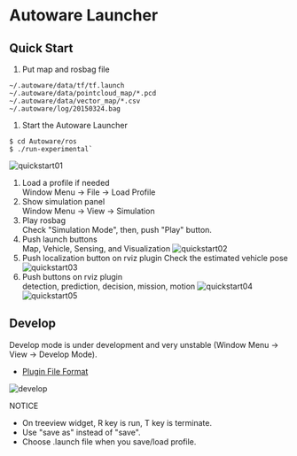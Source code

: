 # Autoware Launcher

## Quick Start
1. Put map and rosbag file
```
~/.autoware/data/tf/tf.launch
~/.autoware/data/pointcloud_map/*.pcd
~/.autoware/data/vector_map/*.csv
~/.autoware/log/20150324.bag
```
1. Start the Autoware Launcher<br>
```
$ cd Autoware/ros
$ ./run-experimental`
```
![quickstart01](./documents/images/quickstart01.png)
1. Load a profile if needed<br>
Window Menu -> File -> Load Profile
1. Show simulation panel<br>
Window Menu -> View -> Simulation
1. Play rosbag<br>
Check "Simulation Mode", then, push "Play" button.
1. Push launch buttons<br>
Map, Vehicle, Sensing, and Visualization
![quickstart02](./documents/images/quickstart02.png)
1. Push localization button on rviz plugin
Check the estimated vehicle pose
![quickstart03](./documents/images/quickstart03.png)
1. Push buttons on rviz plugin<br>
detection, prediction, decision, mission, motion
![quickstart04](./documents/images/quickstart04.png)
![quickstart05](./documents/images/quickstart05.png)


## Develop
Develop mode is under development and very unstable (Window Menu -> View -> Develop Mode).<br>
* [Plugin File Format](./documents/plugin/format.md)

![develop](./documents/images/develop.png)

NOTICE
* On treeview widget, R key is run, T key is terminate.
* Use "save as" instead of "save".
* Choose .launch file when you save/load profile.
